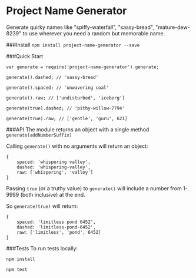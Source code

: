 # Project Name Generator

Generate quirky names like "spiffy-waterfall", "sassy-bread", "mature-dew-8239" to use wherever you need a random but memorable name.

###Install
`npm install project-name-generator --save`

###Quick Start
```
var generate = require('project-name-generator').generate;

generate().dashed; // 'sassy-bread'

generate().spaced; // 'unwavering coal'

generate().raw; // ['undisturbed', 'iceberg']

generate(true).dashed; // 'pithy-willow-7794'

generate(true).raw; // ['gentle', 'guru', 621]
```

###API
The module returns an object with a single method `generate(addNumberSuffix)`

Calling `generate()` with no arguments will return an object:
```
{
    spaced: 'whispering valley', 
    dashed: 'whispering-valley', 
    raw: ['whispering', 'valley']
}
```
Passing `true` (or a truthy value) to `generate()` will include a number from 1-9999 (both inclusive) at the end.

So `generate(true)` will return:
```
{
    spaced: 'limitless pond 6452', 
    dashed: 'limitless-pond-6452', 
    raw: ['limitless', 'pond', 6452]
}
```

###Tests
To run tests locally:
```
npm install

npm test
```
